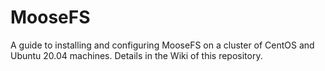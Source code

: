 # MooseFS
A guide to installing and configuring MooseFS on a cluster of CentOS and Ubuntu 20.04 machines. Details in the Wiki of this repository.
